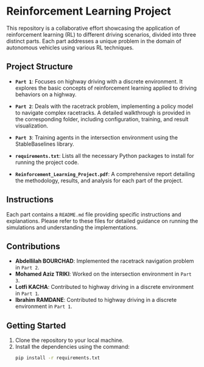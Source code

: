 # Reinforcement Learning Project 

This repository is a collaborative effort showcasing the application of reinforcement learning (RL) to different driving scenarios, divided into three distinct parts. Each part addresses a unique problem in the domain of autonomous vehicles using various RL techniques.

## Project Structure

- **`Part 1`**: Focuses on highway driving with a discrete environment. It explores the basic concepts of reinforcement learning applied to driving behaviors on a highway.

- **`Part 2`**: Deals with the racetrack problem, implementing a policy model to navigate complex racetracks. A detailed walkthrough is provided in the corresponding folder, including configuration, training, and result visualization.

- **`Part 3`**: Training agents in the intersection environment using the StableBaselines library.

- **`requirements.txt`**: Lists all the necessary Python packages to install for running the project code.

- **`Reinforcement_Learning_Project.pdf`**: A comprehensive report detailing the methodology, results, and analysis for each part of the project.

## Instructions

Each part contains a `README.md` file providing specific instructions and explanations. Please refer to these files for detailed guidance on running the simulations and understanding the implementations.

## Contributions

- **Abdellilah BOURCHAD**: Implemented the racetrack navigation problem in `Part 2`.
- **Mohamed Aziz TRIKI**: Worked on the intersection environment in `Part 3`.
- **Lotfi KACHA**: Contributed to highway driving in a discrete environment in `Part 1`.
- **Ibrahim RAMDANE**: Contributed to highway driving in a discrete environment in `Part 1`.

## Getting Started

1. Clone the repository to your local machine.
2. Install the dependencies using the command:
   ```bash
   pip install -r requirements.txt
